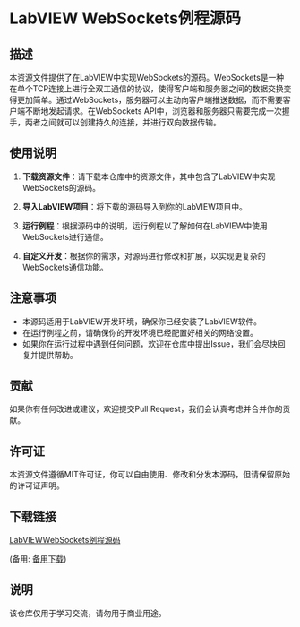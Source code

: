 # LabVIEW WebSockets例程源码

## 描述

本资源文件提供了在LabVIEW中实现WebSockets的源码。WebSockets是一种在单个TCP连接上进行全双工通信的协议，使得客户端和服务器之间的数据交换变得更加简单。通过WebSockets，服务器可以主动向客户端推送数据，而不需要客户端不断地发起请求。在WebSockets API中，浏览器和服务器只需要完成一次握手，两者之间就可以创建持久的连接，并进行双向数据传输。

## 使用说明

1. **下载资源文件**：请下载本仓库中的资源文件，其中包含了LabVIEW中实现WebSockets的源码。

2. **导入LabVIEW项目**：将下载的源码导入到你的LabVIEW项目中。

3. **运行例程**：根据源码中的说明，运行例程以了解如何在LabVIEW中使用WebSockets进行通信。

4. **自定义开发**：根据你的需求，对源码进行修改和扩展，以实现更复杂的WebSockets通信功能。

## 注意事项

- 本源码适用于LabVIEW开发环境，确保你已经安装了LabVIEW软件。
- 在运行例程之前，请确保你的开发环境已经配置好相关的网络设置。
- 如果你在运行过程中遇到任何问题，欢迎在仓库中提出Issue，我们会尽快回复并提供帮助。

## 贡献

如果你有任何改进或建议，欢迎提交Pull Request，我们会认真考虑并合并你的贡献。

## 许可证

本资源文件遵循MIT许可证，你可以自由使用、修改和分发本源码，但请保留原始的许可证声明。

## 下载链接
[LabVIEWWebSockets例程源码](https://pan.quark.cn/s/c87b3cc412cd) 

(备用: [备用下载](https://pan.baidu.com/s/1RGYvDvSN8zLmeUjWzOdwnQ?pwd=1234))

## 说明

该仓库仅用于学习交流，请勿用于商业用途。
